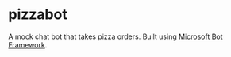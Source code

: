 # pizzabot
A mock chat bot that takes pizza orders. Built using [Microsoft Bot Framework](https://dev.botframework.com/).